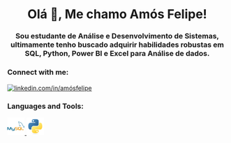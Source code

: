 <h1 align="center">Olá 👋, Me chamo Amós Felipe!</h1>
<h3 align="center">Sou estudante de Análise e Desenvolvimento de Sistemas, ultimamente tenho buscado adquirir habilidades robustas em SQL, Python, Power BI e Excel para Análise de dados.</h3>

<h3 align="left">Connect with me:</h3>
<p align="left">
<a href="https://linkedin.com/in/linkedin.com/in/amósfelipe" target="blank"><img align="center" src="https://raw.githubusercontent.com/rahuldkjain/github-profile-readme-generator/master/src/images/icons/Social/linked-in-alt.svg" alt="linkedin.com/in/amósfelipe" height="30" width="40" /></a>
</p>

<h3 align="left">Languages and Tools:</h3>
<p align="left"> <a href="https://www.mysql.com/" target="_blank" rel="noreferrer"> <img src="https://raw.githubusercontent.com/devicons/devicon/master/icons/mysql/mysql-original-wordmark.svg" alt="mysql" width="40" height="40"/> </a> <a href="https://www.python.org" target="_blank" rel="noreferrer"> <img src="https://raw.githubusercontent.com/devicons/devicon/master/icons/python/python-original.svg" alt="python" width="40" height="40"/> </a> </p>
